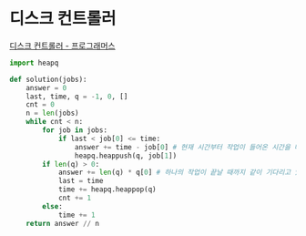 # 디스크 컨트롤러

[디스크 컨트롤러 - 프로그래머스](https://programmers.co.kr/learn/courses/30/lessons/42627)

```python
import heapq

def solution(jobs):
    answer = 0
    last, time, q = -1, 0, []
    cnt = 0
    n = len(jobs)
    while cnt < n:
        for job in jobs:
            if last < job[0] <= time:
                answer += time - job[0] # 현재 시간부터 작업이 들어온 시간을 빼서 더함
                heapq.heappush(q, job[1])
        if len(q) > 0:
            answer += len(q) * q[0] # 하나의 작업이 끝날 때까지 같이 기다리고 있는 작업 개수만큼 곱해서 더함
            last = time
            time += heapq.heappop(q)
            cnt += 1
        else:
            time += 1
    return answer // n
```
